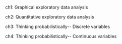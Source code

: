 ch1: Graphical exploratory data analysis

ch2: Quantitative exploratory data analysis

ch3: Thinking probabilistically-- Discrete variables

ch4: Thinking probabilistically-- Continuous variables
